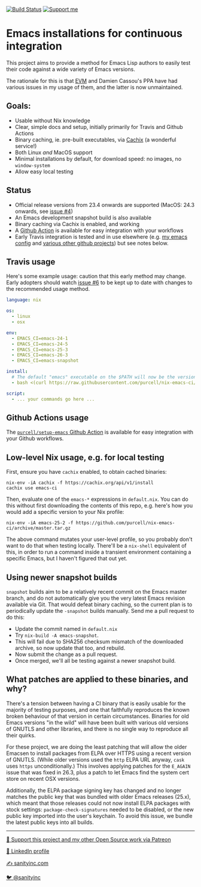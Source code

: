 [![Build Status](https://travis-ci.com/purcell/nix-emacs-ci.svg?branch=master)](https://travis-ci.com/purcell/nix-emacs-ci)
<a href="https://www.patreon.com/sanityinc"><img alt="Support me" src="https://img.shields.io/badge/Support%20Me-%F0%9F%92%97-ff69b4.svg"></a>

# Emacs installations for continuous integration

This project aims to provide a method for Emacs Lisp authors
to easily test their code against a wide variety of Emacs
versions.

The rationale for this is that [EVM](https://github.com/rejeep/evm)
and Damien Cassou's PPA have had various issues in my usage of them,
and the latter is now unmaintained.

## Goals:

- Usable without Nix knowledge
- Clear, simple docs and setup, initially primarily for Travis and Github Actions
- Binary caching, ie. pre-built executables, via
  [Cachix](https://cachix.org/) (a wonderful service!)
- Both Linux *and* MacOS support
- Minimal installations by default, for download speed: no images, no
  `window-system`
- Allow easy local testing

## Status

- Official release versions from 23.4 onwards are supported (MacOS:
  24.3 onwards, see [issue
  #4](https://github.com/purcell/nix-emacs-ci/issues/4))
- An Emacs development snapshot build is also available
- Binary caching via Cachix is enabled, and working
- A [Github Action](https://github.com/purcell/setup-emacs) is available for easy integration with your workflows
- Early Travis integration is tested and in use
  elsewhere (e.g. [my emacs config](https://github.com/purcell/emacs.d)
  and [various other github projects](https://github.com/search?l=&q=nix-emacs-ci+++filename%3A.travis.yml&type=Code))
  but see notes below.

## Travis usage

Here's some example usage: caution that this early method may
change. Early adopters should watch [issue
#6](https://github.com/purcell/nix-emacs-ci/issues/6) to be kept up to
date with changes to the recommended usage method.

```yaml
language: nix

os:
  - linux
  - osx

env:
  - EMACS_CI=emacs-24-1
  - EMACS_CI=emacs-24-5
  - EMACS_CI=emacs-25-3
  - EMACS_CI=emacs-26-3
  - EMACS_CI=emacs-snapshot

install:
  # The default "emacs" executable on the $PATH will now be the version named by $EMACS_CI
  - bash <(curl https://raw.githubusercontent.com/purcell/nix-emacs-ci/master/travis-install)

script:
  - ... your commands go here ...
```

## Github Actions usage

The [`purcell/setup-emacs` Github
Action](https://github.com/purcell/setup-emacs) is available for easy
integration with your Github workflows.

## Low-level Nix usage, e.g. for local testing

First, ensure you have `cachix` enabled, to obtain cached binaries:

```
nix-env -iA cachix -f https://cachix.org/api/v1/install
cachix use emacs-ci
```

Then, evaluate one of the `emacs-*` expressions in `default.nix`. You
can do this without first downloading the contents of this repo,
e.g. here's how you would add a specific version to your Nix profile:

```
nix-env -iA emacs-25-2 -f https://github.com/purcell/nix-emacs-ci/archive/master.tar.gz
```

The above command mutates your user-level profile, so you probably
don't want to do that when testing locally. There'll be a `nix-shell`
equivalent of this, in order to run a command inside a transient
environment containing a specific Emacs, but I haven't figured that
out yet.


## Using newer snapshot builds

`snapshot` builds aim to be a relatively recent commit on the Emacs
master branch, and do not automatically give you the very latest Emacs
revision available via Git. That would defeat binary caching, so the
current plan is to periodically update the `-snapshot` builds
manually. Send me a pull request to do this:

- Update the commit named in `default.nix`
- Try `nix-build -A emacs-snapshot`.
- This will fail due to SHA256 checksum mismatch of the downloaded archive,
  so now update that too, and rebuild.
- Now submit the change as a pull request.
- Once merged, we'll all be testing against a newer snapshot
  build.

## What patches are applied to these binaries, and why?

There's a tension between having a CI binary that is easily usable for
the majority of testing purposes, and one that faithfully reproduces
the known broken behaviour of that version in certain
circumstances. Binaries for old Emacs versions "in the wild" will have
been built with various old versions of GNUTLS and other libraries,
and there is no single way to reproduce all their quirks.

For these project, we are doing the least patching that will allow the
older Emacsen to install packages from ELPA over HTTPS using a recent
version of GNUTLS. (While older versions used the `http` ELPA URL
anyway, `cask` uses `https` unconditionally.) This involves applying
patches for the `E_AGAIN` issue that was fixed in 26.3, plus a patch
to let Emacs find the system cert store on recent OSX versions.

Additionally, the ELPA package signing key has changed and no longer
matches the public key that was bundled with older Emacs releases
(25.x), which meant that those releases could not now install ELPA
packages with stock settings: `package-check-signatures` needed to be
disabled, or the new public key imported into the user's keychain. To
avoid this issue, we bundle the latest public keys into all builds.

<hr>


[💝 Support this project and my other Open Source work via Patreon](https://www.patreon.com/sanityinc)

[💼 LinkedIn profile](https://uk.linkedin.com/in/stevepurcell)

[✍ sanityinc.com](http://www.sanityinc.com/)

[🐦 @sanityinc](https://twitter.com/sanityinc)
